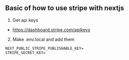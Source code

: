 ## Basic of how to use stripe with nextjs

1. Get api keys

-   https://dashboard.stripe.com/apikeys

2. Make .env.local and add them

```
NEXT_PUBLIC_STRIPE_PUBLISHABLE_KEY=
STRIPE_SECRET_KEY=
```
